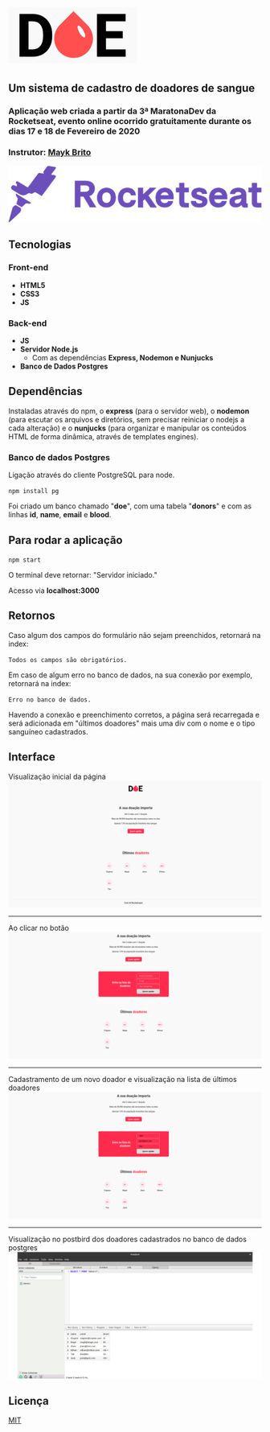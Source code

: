 # ![DOE logo](public/logo.png "logo DOE")
## Um sistema de cadastro de doadores de sangue
### Aplicação web criada a partir da 3ª MaratonaDev da Rocketseat, evento online ocorrido gratuitamente durante os dias 17 e 18 de Fevereiro de 2020
### Instrutor: [Mayk Brito](https://github.com/maykbrito)
![Rocketseat](rocketseat.png "rocketseat.com.br")
## Tecnologias
### Front-end
- **HTML5**
- **CSS3**
- **JS**
### Back-end
- **JS**
- **Servidor Node.js**
  - Com as dependências **Express, Nodemon e Nunjucks**
- **Banco de Dados Postgres**

## Dependências

Instaladas através do npm, o **express** (para o servidor web), o **nodemon** (para escutar os arquivos e diretórios, sem precisar reiniciar o nodejs a cada alteração) e o **nunjucks** (para organizar e manipular os conteúdos HTML de forma dinâmica, através de templates engines).

### Banco de dados Postgres
Ligação através do cliente PostgreSQL para node.

`npm install pg`

Foi criado um banco chamado "**doe**", com uma tabela "**donors**" e com as linhas **id**, **name**, **email** e **blood**.

## Para rodar a aplicação

`npm start`

O terminal deve retornar: "Servidor iniciado."

Acesso via **localhost:3000**

## Retornos
Caso algum dos campos do formulário não sejam preenchidos, retornará na index:

`Todos os campos são obrigatórios.`

Em caso de algum erro no banco de dados, na sua conexão por exemplo, retornará na index:

`Erro no banco de dados.`

Havendo a conexão e preenchimento corretos, a página será recarregada e será adicionada em "últimos doadores" mais uma div com o nome e o tipo sanguíneo cadastrados.

## Interface

Visualização inicial da página
![print1](prints/print1.png "Visualização da página")

---

Ao clicar no botão
![print2](prints/print2.png "Ao clicar em quero ajudar")

---

Cadastramento de um novo doador e visualização na lista de últimos doadores
![print3](prints/print3.png "Adicionando um novo doador, que é adicionado na lista em baixo")

---

Visualização no postbird dos doadores cadastrados no banco de dados postgres
![print4](prints/print4.png "Visualização dos doadores cadastrados no banco de dados através do Postbird")

## Licença
[MIT](https://github.com/christyanbrayan/doe/blob/master/LICENSE)
